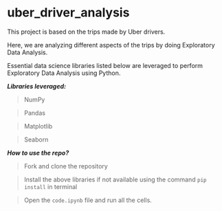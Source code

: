 # uber_driver_analysis
This project is based on the trips made by Uber drivers.

Here, we are analyzing different aspects of the trips by doing Exploratory Data Analysis.

Essential data science libraries listed below are leveraged to perform Exploratory Data Analysis using Python.

***Libraries leveraged:***
> NumPy

> Pandas

> Matplotlib

> Seaborn

***How to use the repo?***
> Fork and clone the repository

> Install the above libraries if not available using the command `pip install` in terminal

> Open the `code.ipynb` file and run all the cells.
